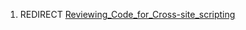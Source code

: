 1.  REDIRECT
    [Reviewing_Code_for_Cross-site_scripting](Reviewing_Code_for_Cross-site_scripting "wikilink")